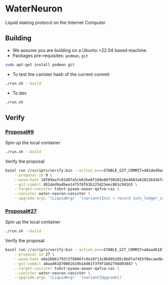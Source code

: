 # WaterNeuron
Liquid staking protocol on the Internet Computer

## Building
-   We assume you are building on a Ubuntu +22.04 based machine.
-   Packages pre-requisites: `podman`, `git`
```bash
sudo apt-get install podman git
```

-   To test the canister hash of the current commit
```bash
./run.sh --build
```

-   To dev
```bash
./run.sh
```

## Verify
### [Proposal#9](https://dashboard.internetcomputer.org/sns/jmod6-4iaaa-aaaaq-aadkq-cai/proposal/9)

Spin up the local container
```bash
./run.sh --build
```

Verify the proposal
```bash
bazel run //scripts/verify:bin --action_env=STABLE_GIT_COMMIT=d81ded9adbee1475f8f63b125d23eec861c9d163 -- \
    --proposal-id 9 \
    --wasm-hash 18f89aafc01d87a5cb62be8f189e80f9810126e4603a820226436fe537039510 \
    --git-commit d81ded9adbee1475f8f63b125d23eec861c9d163 \
    --target-canister tsbvt-pyaaa-aaaar-qafva-cai \
    --canister water-neuron-canister \
    --upgrade-args '(LiquidArg)' '(variant{Init = record {wtn_ledger_id=principal "jcmow-hyaaa-aaaaq-aadlq-cai"; wtn_governance_id=principal "jfnic-kaaaa-aaaaq-aadla-cai"; nicp_ledger_id=principal "buwm7-7yaaa-aaaar-qagva-cai"}})'

```

### [Proposal#27](https://dashboard.internetcomputer.org/sns/jmod6-4iaaa-aaaaq-aadkq-cai/proposal/27)

Spin up the local container
```bash
./run.sh --build
```

Verify the proposal
```bash
bazel run //scripts/verify:bin --action_env=STABLE_GIT_COMMIT=a8aad61870061619b14d61f3f9f1bb279dd03047 -- \
    --proposal-id 27 \
    --wasm-hash e6e2b66179372f8806fc9e18f13c0b905285c0b07af455f8ecaedbd621f62d83 \
    --git-commit a8aad61870061619b14d61f3f9f1bb279dd03047 \
    --target-canister tsbvt-pyaaa-aaaar-qafva-cai \
    --canister water-neuron-canister \
    --upgrade-args '(LiquidArg)' '(variant{Upgrade})'
```

